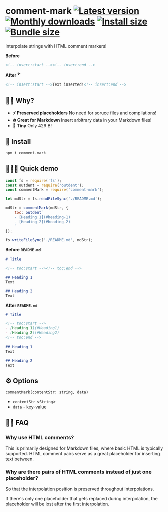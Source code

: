 # comment-mark [![Latest version](https://badgen.net/npm/v/vue-frag)](https://npm.im/vue-frag) [![Monthly downloads](https://badgen.net/npm/dm/vue-frag)](https://npm.im/vue-frag) [![Install size](https://packagephobia.now.sh/badge?p=vue-frag)](https://packagephobia.now.sh/result?p=vue-frag) [![Bundle size](https://badgen.net/bundlephobia/minzip/vue-frag)](https://bundlephobia.com/result?p=vue-frag)

Interpolate strings with HTML comment markers!

**Before**

```html
<!-- insert:start --><!-- insert:end -->
```

**After <sup>✨</sup>**

```html
<!-- insert:start -->Text inserted!<!-- insert:end -->
```


## 🙋‍♂️ Why?
- **⚡️ Preserved placeholders** No need for soruce files and compilations!
- **🔥 Great for Markdown** Insert arbitrary data in your Markdown files!
- **🐥 Tiny** Only 429 B!


## 🚀 Install
```sh
npm i comment-mark
```


## 👨🏻‍🏫 Quick demo

```js
const fs = require('fs');
const outdent = require('outdent');
const commentMark = require('comment-mark');

let mdStr = fs.readFileSync('./README.md');

mdStr = commentMark(mdStr, {
	toc: outdent`
	- [Heading 1](#heading-1)
	- [Heading 2](#heading-2)
	`
});

fs.writeFileSync('./README.md', mdStr);
```

**Before `README.md`**

```md
# Title

<!-- toc:start --><!-- toc:end -->

## Heading 1
Text

## Heading 2
Text
```

**After `README.md`**

```md
# Title

<!-- toc:start -->
- [Heading 1](#Heading1)
- [Heading 2](#Heading2)
<!-- toc:end -->

## Heading 1
Text

## Heading 2
Text
```

## ⚙️ Options

`commentMark(contentStr: string, data)`
- `contentStr` <`String`>
- `data` - key-value 


## 💁‍♀️ FAQ

### Why use HTML comments?

This is primarily designed for Markdown files, where basic HTML is typically supported. HTML comment pairs serve as a great placeholder for inserting text between.


### Why are there pairs of HTML comments instead of just one placeholder?

So that the interpolation position is preserved throughout interpolations.

If there's only one placeholder that gets replaced during interpolation, the placeholder will be lost after the first interpolation.
